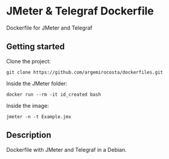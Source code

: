 # JMeter & Telegraf Dockerfile

Dockerfile for JMeter and Telegraf

## Getting started

Clone the project:

```shell
git clone https://github.com/argemirocosta/dockerfiles.git
```

Inside the JMeter folder:

```shell
docker run --rm -it id_created bash
```

Inside the image:
```shell
jmeter -n -t Example.jmx
```

## Description

Dockerfile with JMeter and Telegraf in a Debian.
